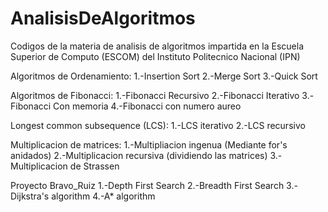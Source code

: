 # AnalisisDeAlgoritmos
Codigos de la materia de analisis de algoritmos impartida en la Escuela Superior de Computo (ESCOM) del Instituto Politecnico Nacional (IPN)

Algoritmos de Ordenamiento:
  1.-Insertion Sort
  2.-Merge Sort
  3.-Quick Sort
  
Algoritmos de Fibonacci:
  1.-Fibonacci Recursivo
  2.-Fibonacci Iterativo
  3.-Fibonacci Con memoria
  4.-Fibonacci con numero aureo

Longest common subsequence (LCS):
  1.-LCS iterativo
  2.-LCS recursivo
  
Multiplicacion de matrices:
  1.-Multipliacion ingenua (Mediante for's anidados)
  2.-Multiplicacion recursiva (dividiendo las matrices)
  3.-Multiplicacion de Strassen
  
Proyecto Bravo_Ruiz
  1.-Depth First Search
  2.-Breadth First Search
  3.-Dijkstra's algorithm
  4.-A* algorithm
